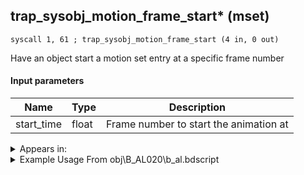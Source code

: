 ## trap_sysobj_motion_frame_start* (mset)

`syscall 1, 61 ; trap_sysobj_motion_frame_start (4 in, 0 out)`

Have an object start a motion set entry at a specific frame number

#### Input parameters
| Name | Type | Description
|------|------|------------
| start_time   | float   | Frame number to start the animation at




<details>
	<summary>Appears in:</summary>
| filename | Entity (obj)
|----------|-------------
| obj\B_AL020\b_al.bdscript       | ((B) Jafar (Djinn))          
| obj\B_AL100_1ST\b_al.bdscript       | ((M) Volcano Lord)          
| obj\B_AL100_2ND\b_al.bdscript       | ((M) Blizzard Lord)          
| obj\B_AL100_FIRE\b_al.bdscript       | ((B) Volcanic Lord)          
| obj\B_AL100_ICE\b_al.bdscript       | ((B) Blizzard Lord)          
| obj\B_AL110\b_al.bdscript       | ((B) Volcanic Lord’s lava pool)          
| obj\B_AL120\b_al.bdscript       | ((B) Blizzard Lord’s ice spikes)          
| obj\B_BB100\b_bb.bdscript       | ((B) Thresholder)          
| obj\B_BB110\b_bb.bdscript       | ((B) Dark Thorn)          
| obj\B_BB120\b_bb.bdscript       | ((B) Shadow Stalker)          
| obj\B_BB130\b_bb.bdscript       | ((B) Thresholder’s possessor?)          
| obj\B_CA010\b_ca.bdscript       | ((B) Barbossa)          
| obj\B_CA020\b_ca.bdscript       | ((M) Undead Pirate A)          
| obj\B_CA030\b_ca.bdscript       | ((M) Undead Pirate B)          
| obj\B_CA040\b_ca.bdscript       | ((M) Undead Pirate C)          
| obj\B_CA040_PUB\b_ca.bdscript       | ()          
| obj\B_CA050\b_ca.bdscript       | ((B) Grim Reaper)          
| obj\B_CA060\b_ca.bdscript       | ((?) Port Royal enemy?)          
| obj\B_EX100\b_ex.bdscript       | ((B) Twilight Thorn)          
| obj\B_EX110\b_ex.bdscript       | ((B) Axel (Twilight Town, 2nd fight))          
| obj\B_EX110_FRIEND\b_ex.bdscript       | ((A?) Axel)          
| obj\B_EX110_LV99\b_ex.bdscript       | ((B99) Axel (Limit Cut))          
| obj\B_EX110_RTN\rtn_.bdscript       | ((B) Axel (Scene day he freezes) (RTN))          
| obj\B_EX110_SKIRMISH\b_ex.bdscript       | ((B) Axel (boss, freezes when RC is used) (SKIRMISH) (EX))          
| obj\B_EX120\b_ex.bdscript       | ((B) Demyx (Only playing sitar?))          
| obj\B_EX120_HB\b_ex.bdscript       | ((B) Demyx)          
| obj\B_EX120_HB_LV99\b_ex.bdscript       | ((B99) Demyx (Limit Cut))          
| obj\B_EX130\b_ex.bdscript       | ((B) Xaldin)          
| obj\B_EX130_LV99\b_ex.bdscript       | ((B99) Xaldin (Limit Cut))          
| obj\B_EX140\b_ex.bdscript       | ((B) Xigbar)          
| obj\B_EX140_LV99\b_ex.bdscript       | ((B99) Xigbar (Limit Cut))          
| obj\B_EX150\b_ex.bdscript       | ((B) Luxord (WORKS! can’t be killed, or paused))          
| obj\B_EX150_LV99\b_ex.bdscript       | ((B99) Luxord (Limit Cut))          
| obj\B_EX160\b_ex.bdscript       | ((B) Saïx)          
| obj\B_EX160_LV99\b_ex.bdscript       | ((B99) Saïx (Limit Cut))          
| obj\B_EX170\b_ex.bdscript       | ((B) Xemnas)          
| obj\B_EX170_LAST\b_ex.bdscript       | ((B) Xemnas (Final))          
| obj\B_EX170_LAST_LV99\b_ex.bdscript       | ((B99) Xemnas (Final) (Limit Cut The World of Nothing)?)          
| obj\B_EX170_LV99\b_ex.bdscript       | ((B99) Xemnas (Limit Cut Memory’s Contortion))          
| obj\B_EX170_RTN\rtn_.bdscript       | ((B) Xehanort (Scene looking at Kingdom Hearts) (RTN))          
| obj\B_EX180\b_ex.bdscript       | ((?) Xemnas’s dragon (Throne))          
| obj\B_EX210\b_ex.bdscript       | ((M) Luxord’s card (attack))          
| obj\B_EX210_EH\b_ex.bdscript       | ((M) Luxord’s card (time?) (EX))          
| obj\B_EX220\b_ex.bdscript       | ((F) Saix’s claymore (Usable))          
| obj\B_EX220_LV99\b_ex.bdscript       | ((F) Saix’s claymore limit cut (Usable))          
| obj\B_EX240\b_ex.bdscript       | ((?) Xemnas’s dragon (Anchored))          
| obj\B_EX250\b_ex.bdscript       | ((?) Xemna’s dragon’s arms (Anchored))          
| obj\B_EX260\b_ex.bdscript       | ((B) Xemnas (Armor))          
| obj\B_EX270_SIDECAR\b_ex.bdscript       | ((F) Xemnas’s dragon sidecar)          
| obj\B_EX280\b_ex.bdscript       | ((F) Xemnas armor - Saïx’s claymore)          
| obj\B_EX290\b_ex.bdscript       | ((F) Xemnas armor - Xigbar’s arrowgun)          
| obj\B_EX300\b_ex.bdscript       | ((?) Xemnas armor - ???)          
| obj\B_EX310\b_ex.bdscript       | ((F) Xemnas armor - Xaldin’s spears)          
| obj\B_EX320\b_ex.bdscript       | ((F) Xemnas armor - Axel’s chakrams)          
| obj\B_EX330\b_ex.bdscript       | ((F) Xemnas’s dragon (Flying))          
| obj\B_EX370\b_ex.bdscript       | ((B) Zexion (Absent Silhouette))          
| obj\B_EX380\b_ex.bdscript       | ((F) Zexion’s book)          
| obj\B_EX390\b_ex.bdscript       | ((B) Hooded Roxas)          
| obj\B_EX400\b_ex.bdscript       | ((B) Larxene (Absent Silhouette))          
| obj\B_EX410\b_ex.bdscript       | ((P) Sora book)          
| obj\B_EX420\b_ex.bdscript       | ((B) Lingering Will)          
| obj\B_EX430\b_ex.bdscript       | ((?) Related to Lingering Will?)          
| obj\B_HE020\b_he.bdscript       | ((B) Cerberus)          
| obj\B_HE030\b_he.bdscript       | ((B) Hades (3rd & Paradox Hades Cup fight))          
| obj\B_HE030_CLSM\b_he.bdscript       | ((B) Hades (CLSM) (HE))          
| obj\B_HE030_HE05\b_he.bdscript       | ((B) Hades)          
| obj\B_HE030_PART\b_he.bdscript       | ((B) Hades (1st & 2nd fight))          
| obj\B_HE030_RTN\rtn_.bdscript       | ((RTN) Hades (HE))          
| obj\B_HE100\b_he.bdscript       | ((B) Hydra)          
| obj\B_HE110\b_he.bdscript       | ((B) Hydra head (Out of the ground))          
| obj\B_LK100\b_lk.bdscript       | ((B) Shenzi)          
| obj\B_LK100_00\b_lk.bdscript       | ((B) Shenzi)          
| obj\B_LK100_00_RTN\rtn_.bdscript       | ((RTN) Shenzi)          
| obj\B_LK100_10\b_lk.bdscript       | ((B) Banzai)          
| obj\B_LK100_10_RTN\rtn_.bdscript       | ((RTN) Banzai)          
| obj\B_LK100_20\b_lk.bdscript       | ((B) Ed)          
| obj\B_LK100_20_RTN\rtn_.bdscript       | ((RTN) Ed)          
| obj\B_LK110\b_lk.bdscript       | ((B) Scar)          
| obj\B_LK120\b_lk.bdscript       | ((B) Groundshaker)          
| obj\B_MU100\b_mu.bdscript       | ((B) Shan-Yu)          
| obj\B_MU100_RTN\rtn_.bdscript       | ((RTN) Shan-Yu)          
| obj\B_MU110\b_mu.bdscript       | ((B) Hayabusa (Shan-Yu’s Falcon))          
| obj\B_MU120\b_mu.bdscript       | ((B) Storm Rider)          
| obj\B_NM000\b_nm.bdscript       | ((B) Oogie Boogie)          
| obj\B_NM100\b_nm.bdscript       | ((B) Prison Keeper)          
| obj\B_NM110\b_nm.bdscript       | ((B) The Experiment)          
| obj\B_NM110_HEAD\b_nm.bdscript       | ((B) The Experiment (Head))          
| obj\B_NM110_L_ARM\b_nm.bdscript       | ((B) The Experiment (Left Hand))          
| obj\B_NM110_R_ARM\b_nm.bdscript       | ((B) The Experiment (Right Hand))          
| obj\B_TR000\b_tr.bdscript       | ((B) Hostile Program)          
| obj\B_TR020\b_tr.bdscript       | ((B) MCP)          
| obj\EH_G_EX120\g_ex.bdscript       | ((EH) Xemnas’s dragon missile (G_EX))          
| obj\EH_G_EX250\g_ex.bdscript       | ((EH) Bomb Bell B)          
| obj\EH_G_EX250_FLY\g_ex.bdscript       | ((EH) Bomb Bell B (FLY) (G_EX))          
| obj\EH_G_EX290\g_ex.bdscript       | ((EH) Speeder B (G_EX))          
| obj\EH_G_EX320\g_ex.bdscript       | ((EH) Spiked Roller B (G_EX))          
| obj\F_AL000\f_al.bdscript       | ((F) Water spitting statue (AL))          
| obj\F_AL030\f_al.bdscript       | ((F) ??? (AL))          
| obj\F_AL050\f_al.bdscript       | ((F) ??? (AL))          
| obj\F_AL050_BRIDGE\f_al.bdscript       | ()          
| obj\F_AL050_DUST\f_al.bdscript       | ()          
| obj\F_AL050_L\f_al.bdscript       | ()          
| obj\F_AL050_S\f_al.bdscript       | ()          
| obj\F_AL070_BLIZZARD\f_al.bdscript       | ((F) Blizzard orbs (AL))          
| obj\F_AL070_FIRE\f_al.bdscript       | ((F) Fire orbs (AL))          
| obj\F_AL070_THUNDER\f_al.bdscript       | ((F) Thunder orbs (AL))          
| obj\F_AL080\f_al.bdscript       | ((F) ??? (AL))          
| obj\F_AL090_01\f_al.bdscript       | ((F) Falling pillar 1 (AL))          
| obj\F_AL090_02\f_al.bdscript       | ((F) Falling pillar 2 (AL))          
| obj\F_AL090_03\f_al.bdscript       | ((F) Falling pillar 3 (AL))          
| obj\F_AL100\f_al.bdscript       | ((F) Sandstorm (AL))          
| obj\F_AL110\f_al.bdscript       | ((F) ??? (AL))          
| obj\F_AL140\f_al.bdscript       | ((F) Boxes and rugs (AL))          
| obj\F_AL150\f_al.bdscript       | ((F) Piece of stone wall (AL))          
| obj\F_AL160\f_al.bdscript       | ((F) Building floor (AL))          
| obj\F_AL170\f_al.bdscript       | ((F) Tip of tower (AL))          
| obj\F_BB000\f_bb.bdscript       | ((F) ??? (BB))          
| obj\F_BB010\f_bb.bdscript       | ((F) ??? (BB))          
| obj\F_BB020\f_bb.bdscript       | ((F) ??? (BB))          
| obj\F_BB030\f_bb.bdscript       | ((F) ??? (BB))          
| obj\F_BB040\f_bb.bdscript       | ((F) ??? - Invisible Armor? (BB))          
| obj\F_BB050\f_bb.bdscript       | ((F) Shadow Stalker (Chandelier) (BB))          
| obj\F_BB060\f_bb.bdscript       | ((F) Shadow Stalker (Columns) (BB))          
| obj\F_BB070\f_bb.bdscript       | ((F) ??? - Something from Shadow Stalker? (B))          
| obj\F_BB080\f_bb.bdscript       | ((F) Shadow Stalker’s ground trap (BB))          
| obj\F_BB090\f_bb.bdscript       | ((F) ??? (BB))          
| obj\F_BB100\f_bb.bdscript       | ((F) Minigame’s lamp (BB))          
| obj\F_BB110\f_bb.bdscript       | ((F) Minigame’s crank (BB))          
| obj\F_BB120\f_bb.bdscript       | ((F) Minigame’s box (BB))          
| obj\F_BB130\f_bb.bdscript       | ((F) ??? - Minigame related? (BB))          
| obj\F_CA000\f_ca.bdscript       | ((F) Black Pearl (CA))          
| obj\F_CA020\f_ca.bdscript       | ((F) Isla de Muerta’s chest’s lid (CA))          
| obj\F_CA030_DARK\f_ca.bdscript       | ((F) Port Royal’s crane (CA))          
| obj\F_CA030_LIGHT\f_ca.bdscript       | ((F) Port Royal’s crane (CA))          
| obj\F_CA040\f_ca.bdscript       | ((F) Anchor (CA))          
| obj\F_CA050\f_ca.bdscript       | ((F) Explosive barrel (CA))          
| obj\F_CA060\f_ca.bdscript       | ((F) ??? (CA))          
| obj\F_CA060_MEDAL\f_ca.bdscript       | ((F) ??? - Attackable floor? (MEDAL) (CA))          
| obj\F_CA690_BTL\f_ca.bdscript       | ((F) Isla de Muerta’s chest (Grim Reaper) (Open) (BTL) (CA))          
| obj\F_CA710_RTN\rtn_.bdscript       | ((F) Jack Sparrow’s compass (RTN))          
| obj\F_EH000\f_eh.bdscript       | ((F) Crooked Ascension room (EH))          
| obj\F_EH010\f_eh.bdscript       | ((F) Twilight’s View room (EH))          
| obj\F_EH020\f_eh.bdscript       | ((F) Big vertical white line (EH))          
| obj\F_EH030\f_eh.bdscript       | ((F) Crooked Ascension room’s horizontal columns (EH))          
| obj\F_EH040\f_eh.bdscript       | ((F) White and green beam (EH))          
| obj\F_EH060\f_eh.bdscript       | ((F) Floating building 2 (EH))          
| obj\F_EH070\f_eh.bdscript       | ((F) Xemnas’s dragon core cylinder (right) (EH))          
| obj\F_EH080\f_eh.bdscript       | ((F) Xemnas’s dragon core cylinder (left) (EH))          
| obj\F_EH100\f_eh.bdscript       | ((F) Xemnas’s dragon energy core (EH))          
| obj\F_EH110\f_eh.bdscript       | ((F) Rising building (EH))          
| obj\F_EX210\f_ex.bdscript       | ((F) Vexen’s Absent Silhouette portal (can’t be used))          
| obj\F_EX220\f_ex.bdscript       | ((F) Lexeus’ Absent Silhouette portal (can’t be used))          
| obj\F_EX230\f_ex.bdscript       | ((F) Zexion’s Absent Silhouette portal (can’t be used))          
| obj\F_EX240\f_ex.bdscript       | ((F) Marluxia’s Absent Silhouette portal (can’t be used))          
| obj\F_EX250\f_ex.bdscript       | ((F) Larxene’s Absent Silhouette portal (can’t be used))          
| obj\F_HB020\f_hb.bdscript       | ((F) ??? (HB))          
| obj\F_HB030\f_hb.bdscript       | ((F) ??? (HB))          
| obj\F_HB040\f_hb.bdscript       | ((F) CoR’s orb (red) (HB))          
| obj\F_HB040_BL\f_hb.bdscript       | ((F) CoR’s orb (blue) (HB))          
| obj\F_HB040_WH\f_hb.bdscript       | ((F) CoR’s orb (white) (HB))          
| obj\F_HB040_YE\f_hb.bdscript       | ((F) CoR’s orb (yellow) (HB))          
| obj\F_HB050\f_hb.bdscript       | ((F) CoR’s pushing pillar (HB))          
| obj\F_HB050_23\f_hb.bdscript       | ((F) CoR’s pushing pillar 2 (HB))          
| obj\F_HB060\f_hb.bdscript       | ((F) CoR’s rising pillar (HB))          
| obj\F_HB070\f_hb.bdscript       | ((F) CoR’s droppable spike (HB))          
| obj\F_HB080\f_hb.bdscript       | ((F) CoR’s steam wheel (HB))          
| obj\F_HB090\f_hb.bdscript       | ((F) CoR’s whirlwind (jumpable) (HB))          
| obj\F_HB100\f_hb.bdscript       | ((F) ??? (HB))          
| obj\F_HB110\f_hb.bdscript       | ((F) ??? (HB))          
| obj\F_HB120\f_hb.bdscript       | ((F) ??? (HB))          
| obj\F_HB130\f_hb.bdscript       | ((F) ??? (HB))          
| obj\F_HB140\f_hb.bdscript       | ((F) Cavern of Remembrance big pushing block (HB))          
| obj\F_HE000\f_he.bdscript       | ((F) Standing Torch (HE))          
| obj\F_HE020_A1\f_he.bdscript       | ((F) Rock 1 (grey) (HE))          
| obj\F_HE020_A2\f_he.bdscript       | ((F) Rock 2 (grey) (HE))          
| obj\F_HE020_B1\f_he.bdscript       | ((F) Rock 1 (green) (HE))          
| obj\F_HE020_B2\f_he.bdscript       | ((F) Rock 2 (green) (HE))          
| obj\F_HE020_C1\f_he.bdscript       | ((F) Rock 1 (blue) (HE))          
| obj\F_HE020_C2\f_he.bdscript       | ((F) Rock 2 (blue) (HE))          
| obj\F_HE020_PETE\f_he.bdscript       | ((F) Falling boulder (Pete battle) (HE))          
| obj\F_HE020_PO\f_he.bdscript       | ((F) Falling crystal (PO))          
| obj\F_HE030_L\f_he.bdscript       | ((F) Phil minigame L (HE))          
| obj\F_HE030_L_FREE\f_he.bdscript       | ((F) Phil minigame L (FREE) (HE))          
| obj\F_HE030_S\f_he.bdscript       | ((F) Phil minigame S (HE))          
| obj\F_HE030_S_FREE\f_he.bdscript       | ((F) Phil minigame S (FREE) (HE))          
| obj\F_HE110\f_he.bdscript       | ((F) Mist Sphere (HE))          
| obj\F_MU000\f_mu.bdscript       | ((F) Destructable Rock 1 (Reaction Command) (MU))          
| obj\F_MU010\f_mu.bdscript       | ((F) Destructable Rock 2 (Reaction Command) (MU))          
| obj\F_MU020\f_mu.bdscript       | ((F) Destructable Rock 3 (Reaction Command) (MU))          
| obj\F_MU030\f_mu.bdscript       | ((F) ??? (MU))          
| obj\F_MU040\f_mu.bdscript       | ((F) Bunch of fireworks (MU))          
| obj\F_MU050\f_mu.bdscript       | ((F) Firework (Rocket) (MU))          
| obj\F_MU060\f_mu.bdscript       | ((F) Drive Orb Wagon (MU))          
| obj\F_MU070\f_mu.bdscript       | ((F) Wind ride (Reaction Command) (MU))          
| obj\F_MU070_BOSS\f_mu.bdscript       | ((F) Wind ride (Reaction Command) (BOSS) (MU))          
| obj\F_MU080\f_mu.bdscript       | ((F) ??? (MU))          
| obj\F_MU090\f_mu.bdscript       | ((F) ??? (MU))          
| obj\F_MU100\f_mu.bdscript       | ((F) ??? (MU))          
| obj\F_MU100_SHANG\f_mu.bdscript       | ((F) ??? (SHANG) (MU))          
| obj\F_MU100_TOWER\f_mu.bdscript       | ((F) ??? (TOWER) (MU))          
| obj\F_NM000\f_nm.bdscript       | ((F) Guillotine blade (NM))          
| obj\F_NM010\f_nm.bdscript       | ((F) ??? (NM))          
| obj\F_NM020\f_nm.bdscript       | ((F) Spitting fountain (NM))          
| obj\F_NM030\f_nm.bdscript       | ((F) Swinging gates (NM))          
| obj\F_NM040_00\f_nm.bdscript       | ((F) Statue (horse) (NM))          
| obj\F_NM040_10\f_nm.bdscript       | ((F) Statue (human) (NM))          
| obj\F_NM050\f_nm.bdscript       | ((F) Falling grave (NM))          
| obj\F_NM070\f_nm.bdscript       | ((F) Merry-go-round (NM))          
| obj\F_NM080\f_nm.bdscript       | ((F) Oogie’s present box (NM))          
| obj\F_NM090\f_nm.bdscript       | ((F) Oogie’s punch (NM))          
| obj\F_NM120\f_nm.bdscript       | ((F) Oogie’s spikes (NM))          
| obj\F_NM130\f_nm.bdscript       | ((F) ??? (NM))          
| obj\F_NM140\f_nm.bdscript       | ((F) ??? (NM))          
| obj\F_NM150\f_nm.bdscript       | ((F) ??? (NM))          
| obj\F_NM160\f_nm.bdscript       | ((F) Lever (NM))          
| obj\F_NM170_CATCH\f_nm.bdscript       | ((F) Present minigame (CATCH) (NM))          
| obj\F_NM170_L\f_nm.bdscript       | ((F) Present minigame (L) (NM))          
| obj\F_NM170_M\f_nm.bdscript       | ((F) Present minigame (M) (NM))          
| obj\F_NM170_S\f_nm.bdscript       | ((F) Present minigame (S) (NM))          
| obj\F_NM170_XL\f_nm.bdscript       | ((F) Present minigame (XL) (NM))          
| obj\F_PO030\f_po.bdscript       | ((F) ??? (PO))          
| obj\F_PO080\f_po.bdscript       | ((F) Honey pot (PO))          
| obj\F_PO090\f_po.bdscript       | ((PO) Bees (PO))          
| obj\F_PO090_ETC\f_po.bdscript       | ((F) Bees (ETC) (PO))          
| obj\F_PO090_TT\f_po.bdscript       | ((F) Bees (TT) (PO))          
| obj\F_TR020\f_tr.bdscript       | ((F) Energy core’s cube (TR))          
| obj\F_TR020_CORE\f_tr.bdscript       | ()          
| obj\F_TR030\f_tr.bdscript       | ((F) ??? (TR))          
| obj\F_TR050\f_tr.bdscript       | ((F) MCP barrier (TR))          
| obj\F_TR060\f_tr.bdscript       | ((F) MCP wall (TR))          
| obj\F_TR080\tr_w.bdscript       | ((F) Light cycle’s wall (TR))          
| obj\F_TR090\tr_w.bdscript       | ((F) Light cycle’s wall 2 (TR))          
| obj\F_TR100\tr_w.bdscript       | ((F) Light cycle’s wall 3 (single panel) (TR))          
| obj\F_TR110\tr_b.bdscript       | ((F) Light cycle’s columns (5) (TR))          
| obj\F_TR120\tr_b.bdscript       | ((F) Light cycle’s columns (3) (TR))          
| obj\F_TR130\tr_b.bdscript       | ((F) Light cycle’s columns (1) (TR))          
| obj\F_TR150\f_tr.bdscript       | ((F) ??? (TR))          
| obj\F_TR160\f_tr.bdscript       | ((F) WARNING message (TR))          
| obj\F_TR170\f_tr.bdscript       | ((F) ??? (TR))          
| obj\F_TT000\f_tt.bdscript       | ((F) Tram (TT))          
| obj\F_TT010\f_tt.bdscript       | ((F) Skateboard (TT))          
| obj\F_TT010_AL\f_tt.bdscript       | ((F) Skateboard (AL))          
| obj\F_TT010_CA\f_tt.bdscript       | ((F) Skateboard (CA))          
| obj\F_TT010_HE\f_tt.bdscript       | ((F) Skateboard (HE))          
| obj\F_TT010_NM\f_tt.bdscript       | ((F) Skateboard (NM))          
| obj\F_TT010_SORA\f_tt.bdscript       | ((F) Skateboard (SORA) (TT))          
| obj\F_TT010_TR\f_tt.bdscript       | ((F) Skateboard (TR))          
| obj\F_TT010_WI\f_tt.bdscript       | ((F) Skateboard (WI))          
| obj\F_TT020\f_tt.bdscript       | ((F) Juggling ball (TT))          
| obj\F_TT030\f_tt.bdscript       | ((F) Cargo Climb’s cart (TT))          
| obj\F_TT030_ETC\f_tt.bdscript       | ((F) Cargo Climb’s cart (ETC) (TT))          
| obj\F_TT040\f_tt.bdscript       | ((F) Junk (TT))          
| obj\F_TT060\f_tt.bdscript       | ((F) ??? - minigame reaction command? (TT))          
| obj\F_TT070\f_tt.bdscript       | ((F) Skateboard Checkmark (TT))          
| obj\F_TT100\f_tt.bdscript       | ((F) Trashcan (TT))          
| obj\F_TT100_FREE\f_tt.bdscript       | ((F) Trashcan (FREE) (TT))          
| obj\F_TT110\f_tt.bdscript       | ((F) Dog’s sack (TT))          
| obj\F_TT110_FREE\f_tt.bdscript       | ((F) Dog’s sack (FREE) (TT))          
| obj\F_TT120\f_tt.bdscript       | ((F) Junk 2 (TT))          
| obj\F_TT130\f_tt.bdscript       | ((F) Junk 3 (TT))          
| obj\F_TT140\rtn_.bdscript       | ((F) Dream Sword (TT))          
| obj\F_TT150\rtn_.bdscript       | ((F) Dream Shield (TT))          
| obj\F_TT160\rtn_.bdscript       | ((F) Dream Rod (TT))          
| obj\F_TT170\f_tt.bdscript       | ((F) ??? - flying attack balls - bees? (TT))          
| obj\F_WI000\f_wi.bdscript       | ((F) ??? - Path? Pyramid? Sparkle? (WI))          
| obj\F_WI010\f_wi.bdscript       | ((F) ??? - Path? Pyramid? Sparkle? White fire? (WI))          
| obj\F_WI010_BOSS\f_wi.bdscript       | ((F) ??? - Path? Pyramid? Sparkle? White fire? (BOSS) (WI))          
| obj\F_WI020\f_wi.bdscript       | ((F) Burning building (WI))          
| obj\F_WI020_BOSS\f_wi.bdscript       | ((F) Burning building (BOSS) (WI))          
| obj\F_WI020_BTL\f_wi.bdscript       | ()          
| obj\F_WI060\f_wi.bdscript       | ((F) Cannon tower (WI))          
| obj\F_WI060_PETE\f_wi.bdscript       | ((F) Cannon tower (PETE) (WI))          
| obj\F_WI070\f_wi.bdscript       | ((F) Toy box (WI))          
| obj\F_WI080\f_wi.bdscript       | ((F) Box with stuff (WI))          
| obj\F_WI090\f_wi.bdscript       | ((F) Sofa 1 (WI))          
| obj\F_WI100\f_wi.bdscript       | ((F) Chair 1 (WI))          
| obj\F_WI110\f_wi.bdscript       | ((F) Chair 2 (WI))          
| obj\F_WI120\f_wi.bdscript       | ((F) Piano (WI))          
| obj\F_WI130\f_wi.bdscript       | ((F) Wardrobe 1 (WI))          
| obj\F_WI140\f_wi.bdscript       | ((F) Wardrobe 2 (WI))          
| obj\F_WI150\f_wi.bdscript       | ((F) Wardrobe 3 (WI))          
| obj\F_WI160\f_wi.bdscript       | ((F) Ceiling lamp (WI))          
| obj\F_WI170\f_wi.bdscript       | ((F) Fireplace (WI))          
| obj\F_WI180\f_wi.bdscript       | ((F) Chimney (WI))          
| obj\F_WI190\f_wi.bdscript       | ((F) Train toy (WI))          
| obj\F_WI200\f_wi.bdscript       | ((F) Stool (WI))          
| obj\F_WI210\f_wi.bdscript       | ((F) Dog bed (WI))          
| obj\F_WI220\f_wi.bdscript       | ((F) Sofa 2 (WI))          
| obj\F_WI230\f_wi.bdscript       | ((F) Wall deer trophy (WI))          
| obj\F_WI240\f_wi.bdscript       | ((F) Wall lamp (WI))          
| obj\F_WI250\f_wi.bdscript       | ((F) Christmas tree (WI))          
| obj\F_WI260\f_wi.bdscript       | ((F) Drawer (WI))          
| obj\F_WI270\f_wi.bdscript       | ((F) Wardrobe 4 (WI))          
| obj\F_WI280\f_wi.bdscript       | ((F) Wardrobe 5 (WI))          
| obj\F_WI290\f_wi.bdscript       | ((F) Painting (WI))          
| obj\F_WI300\f_wi.bdscript       | ((F) Shelf (WI))          
| obj\F_WI310\f_wi.bdscript       | ((F) ??? (WI))          
| obj\F_WI320\f_wi.bdscript       | ((F) Lilliput houses 1 (WI))          
| obj\F_WI330\f_wi.bdscript       | ((F) Lilliput houses 2 (WI))          
| obj\F_WI340\f_wi.bdscript       | ((F) Lilliput houses 3 (WI))          
| obj\F_WI350\f_wi.bdscript       | ((F) Lilliput houses 4 (WI))          
| obj\F_WI360\f_wi.bdscript       | ((F) Building site’s platform (WI))          
| obj\F_WI360_PETE\f_wi.bdscript       | ((F) Building site’s platform (PETE) (WI))          
| obj\F_WI380\f_wi.bdscript       | ((F) Steamboat with Corner stone in cage (WI))          
| obj\F_WI380_RTN\f_wi.bdscript       | ((F) Steamboat with Corner stone in cage (RTN) (WI))          
| obj\F_WI390\f_wi.bdscript       | ((F) Steamboat’s hook (WI))          
| obj\F_WI390_RTN\f_wi.bdscript       | ((F) Steamboat’s hook (RTN) (WI))          
| obj\F_WI400\f_wi.bdscript       | ((F) Box (Pete throws) (WI))          
| obj\F_WI410\f_wi.bdscript       | ((F) Barrel (Pete throws) (WI))          
| obj\F_WI420\f_wi.bdscript       | ((F) Bowl (Pete throws) (WI))          
| obj\G_EX250_EH\g_ex.bdscript       | ()          
| obj\M_AL020_FIRE\m_al.bdscript       | ((M) Fiery Globe)          
| obj\M_AL020_FIRE2\m_al.bdscript       | ((M) Fiery Globe (2))          
| obj\M_AL020_FIRE_RAW\m_al.bdscript       | ((M) Fiery Globe (RAW))          
| obj\M_AL020_ICEE\m_al.bdscript       | ((M) Icy Cube)          
| obj\M_AL020_ICEE2\m_al.bdscript       | ((M) Icy Cube (2))          
| obj\M_AL020_ICEE_RAW\m_al.bdscript       | ((M) Icy Cube (RAW))          
| obj\M_BB010_AX\m_bb.bdscript       | ((M) Gargoyle Warrior)          
| obj\M_BB010_SWORD\m_bb.bdscript       | ((M) Gargoyle Knight)          
| obj\M_EX010\m_ex.bdscript       | ((M) Soldier)          
| obj\M_EX010_NM\m_ex.bdscript       | ((M) Soldier (NM))          
| obj\M_EX010_TR\m_ex.bdscript       | ((M) Soldier (TR))          
| obj\M_EX010_WI\m_ex.bdscript       | ((M) Soldier (WI))          
| obj\M_EX020\m_ex.bdscript       | ((M) Shadow)          
| obj\M_EX020_NM\m_ex.bdscript       | ((M) Shadow (NM))          
| obj\M_EX020_NM_RAW\m_ex.bdscript       | ((M) Shadow (NM) (RAW))          
| obj\M_EX020_RAW\m_ex.bdscript       | ((M) Shadow (RAW))          
| obj\M_EX020_WI\m_ex.bdscript       | ((M) Shadow (WI))          
| obj\M_EX020_WI_RAW\m_ex.bdscript       | ((M) Shadow (WI) (RAW))          
| obj\M_EX050\m_ex.bdscript       | ((M) Large Body)          
| obj\M_EX050_WI\m_ex.bdscript       | ((M) Large Body (WI))          
| obj\M_EX060\m_ex.bdscript       | ((M) Fat Bandit)          
| obj\M_EX110\m_ex.bdscript       | ((M) Silver Rock)          
| obj\M_EX120\m_ex.bdscript       | ((M) Emerald Blues)          
| obj\M_EX120_HB\m_ex.bdscript       | ((M) Spring Metal)          
| obj\M_EX120_NM\m_ex.bdscript       | ((M) Emerald Blues (NM))          
| obj\M_EX120_TR\m_ex.bdscript       | ((M) Emerald Blues (TR))          
| obj\M_EX130\m_ex.bdscript       | ((M) Crimson Jazz)          
| obj\M_EX130_AL\m_ex.bdscript       | ((M) Crimson Jazz (AL))          
| obj\M_EX200\m_ex.bdscript       | ((M) Wight Knight)          
| obj\M_EX200_NM\m_ex.bdscript       | ((M) Wight Knight (NM))          
| obj\M_EX210\m_ex.bdscript       | ((M) Air Pirate)          
| obj\M_EX210_HB\m_ex.bdscript       | ((M) Aerial Viking)          
| obj\M_EX350_01\m_ex.bdscript       | ((M) Mushroom 1 (EX))          
| obj\M_EX350_02\m_ex.bdscript       | ((M) Mushroom 2 (EX))          
| obj\M_EX350_03\m_ex.bdscript       | ((M) Mushroom 3 (EX))          
| obj\M_EX350_04\m_ex.bdscript       | ((M) Mushroom 4 (EX))          
| obj\M_EX350_05\m_ex.bdscript       | ((M) Mushroom 5 (EX))          
| obj\M_EX350_06\m_ex.bdscript       | ((M) Mushroom 6 (EX))          
| obj\M_EX350_06_SU\m_ex.bdscript       | ((M) Mushroom 6 (SU))          
| obj\M_EX350_07\m_ex.bdscript       | ((M) Mushroom 7 (EX))          
| obj\M_EX350_08\m_ex.bdscript       | ((M) Mushroom 8 (EX))          
| obj\M_EX350_09\m_ex.bdscript       | ((M) Mushroom 9 (EX))          
| obj\M_EX350_10\m_ex.bdscript       | ((M) Mushroom 10 (EX))          
| obj\M_EX350_11\m_ex.bdscript       | ((M) Mushroom 11 (EX))          
| obj\M_EX350_12\m_ex.bdscript       | ((M) Mushroom 12 (EX))          
| obj\M_EX350_13\m_ex.bdscript       | ((M) Mushroom 13 (EX))          
| obj\M_EX420\m_ex.bdscript       | ((M) Neoshadow)          
| obj\M_EX420_NM\m_ex.bdscript       | ((M) Neoshadow (NM))          
| obj\M_EX500\m_ex.bdscript       | ((M) Trick Ghost)          
| obj\M_EX500_HB\m_ex.bdscript       | ((M) Magic Phantom)          
| obj\M_EX500_NM\m_ex.bdscript       | ((M) Trick Ghost (NM))          
| obj\M_EX510\m_ex.bdscript       | ((M) Rabid Dog)          
| obj\M_EX520\m_ex.bdscript       | ((M) Hook Bat)          
| obj\M_EX520_AL\m_ex.bdscript       | ((M) Hook Bat (AL))          
| obj\M_EX520_HB\m_ex.bdscript       | ((M) Beffudler)          
| obj\M_EX530\m_ex.bdscript       | ((M) Bookmaster)          
| obj\M_EX530_HB\m_ex.bdscript       | ((M) Runemaster)          
| obj\M_EX530_TR\m_ex.bdscript       | ((M) Bookmaster (TR))          
| obj\M_EX540\m_ex.bdscript       | ((M) Aeroplane)          
| obj\M_EX540_WI\m_ex.bdscript       | ((M) Aeroplane (WI))          
| obj\M_EX550\m_ex.bdscript       | ((M) Minute Bomb)          
| obj\M_EX550_WI\m_ex.bdscript       | ((M) Minute Bomb (WI))          
| obj\M_EX560\m_ex.bdscript       | ((M) Hammer Frame)          
| obj\M_EX560_HB\m_ex.bdscript       | ((M) Iron Hammer)          
| obj\M_EX560_WI\m_ex.bdscript       | ((M) Hammer Frame (WI))          
| obj\M_EX570\m_ex.bdscript       | ((M) Assault Rider)          
| obj\M_EX580\m_ex.bdscript       | ((M) Nightwalker)          
| obj\M_EX590\m_ex.bdscript       | ((M) Bulky Vendor)          
| obj\M_EX590_NM\m_ex.bdscript       | ((M) Bulky Vendor (NM))          
| obj\M_EX600\m_ex.bdscript       | ((M) Magnum Loader)          
| obj\M_EX600_LC\m_ex.bdscript       | ((M) Magnum Loader (white))          
| obj\M_EX600_LC_ATK\m_ex.bdscript       | ((M) Magnum Loader (blue))          
| obj\M_EX600_LC_CHG\m_ex.bdscript       | ((M) Magnum Loader (yellow))          
| obj\M_EX600_LC_GRD\m_ex.bdscript       | ((M) Magnum Loader (green))          
| obj\M_EX610\m_ex.bdscript       | ((M) Strafer)          
| obj\M_EX610_RAW\m_ex.bdscript       | ((M) Strafer (RAW))          
| obj\M_EX620\m_ex.bdscript       | ((M) Fortuneteller)          
| obj\M_EX620_AL\m_ex.bdscript       | ((M) Fortuneteller (AL))          
| obj\M_EX630\m_ex.bdscript       | ((M) Luna Bandit)          
| obj\M_EX640\m_ex.bdscript       | ((M) Hot Rod)          
| obj\M_EX640_HB\m_ex.bdscript       | ((M) Mad Ride)          
| obj\M_EX640_WI\m_ex.bdscript       | ((M) Hot Rod (WI))          
| obj\M_EX650\m_ex.bdscript       | ((M) Cannon Gun)          
| obj\M_EX650_HB\m_ex.bdscript       | ((M) Camo Cannon)          
| obj\M_EX650_TR\m_ex.bdscript       | ((M) Cannon Gun (TR))          
| obj\M_EX660\m_ex.bdscript       | ((M) Rapid Thruster)          
| obj\M_EX660_AL\m_ex.bdscript       | ((M) Rapid Thruster (AL))          
| obj\M_EX660_RAW\m_ex.bdscript       | ((M) Rapid Thruster (RAW))          
| obj\M_EX660_WI\m_ex.bdscript       | ((M) Rapid Thruster (WI))          
| obj\M_EX660_WI_RAW\m_ex.bdscript       | ()          
| obj\M_EX670\m_ex.bdscript       | ((M) Living Bone)          
| obj\M_EX680\m_ex.bdscript       | ((M) Devastator)          
| obj\M_EX680_HB\m_ex.bdscript       | ((M) Reckless)          
| obj\M_EX690\m_ex.bdscript       | ((M) Lance Soldier)          
| obj\M_EX690_HB\m_ex.bdscript       | ((M) Lance Warrior)          
| obj\M_EX700\m_ex.bdscript       | ((M) Mole Driller)          
| obj\M_EX700_NM\m_ex.bdscript       | ((M) Mole Driller (NM))          
| obj\M_EX710\m_ex.bdscript       | ((M) Morning Star)          
| obj\M_EX720\m_ex.bdscript       | ((M) Shaman)          
| obj\M_EX720_HB\m_ex.bdscript       | ((M) Necromancer)          
| obj\M_EX730\m_ex.bdscript       | ((M) Tornado Step)          
| obj\M_EX740\m_ex.bdscript       | ((M) Crescendo)          
| obj\M_EX750\m_ex.bdscript       | ((M) Creeper Plant)          
| obj\M_EX750_NM\m_ex.bdscript       | ((M) Creeper Plant (NM))          
| obj\M_EX760\m_ex.bdscript       | ((M) Armored Knight)          
| obj\M_EX760_NM\m_ex.bdscript       | ((M) Armored Knight (NM))          
| obj\M_EX760_NM_RAW\m_ex.bdscript       | ()          
| obj\M_EX760_RAW\m_ex.bdscript       | ((M) Armored Knight (RAW) (1000 battle))          
| obj\M_EX770\m_ex.bdscript       | ((M) Surveillance Robot)          
| obj\M_EX770_RAW\m_ex.bdscript       | ((M) Surveillance Robot (RAW) (1000 battle))          
| obj\M_EX770_TR\m_ex.bdscript       | ((M) Surveillance Robot (TR))          
| obj\M_EX770_TR_RAW\m_ex.bdscript       | ()          
| obj\M_EX780\m_ex.bdscript       | ((M) Aerial Knocker)          
| obj\M_EX780_HB\m_ex.bdscript       | ((M) Aeriel Champ)          
| obj\M_EX790\m_ex.bdscript       | ((M) Graveyard)          
| obj\M_EX790_CHRISTMAS\m_ex.bdscript       | ((M) Toy Soldier)          
| obj\M_EX790_CHRISTMAS_NM\m_ex.bdscript       | ((M) Toy Soldier (NM))          
| obj\M_EX790_HALLOWEEN\m_ex.bdscript       | ((M) Graveyard)          
| obj\M_EX790_HALLOWEEN_NM\m_ex.bdscript       | ((M) Graveyard (NM))          
| obj\M_EX800\m_ex.bdscript       | ((M) Bolt Tower)          
| obj\M_EX800_DC\m_ex.bdscript       | ((M) Bolt Tower (DC))          
| obj\M_EX800_MU\m_ex.bdscript       | ((M) Bolt Tower (MU))          
| obj\M_EX800_MU_RAW\m_ex.bdscript       | ((M) Bolt Tower (MU) (RAW))          
| obj\M_EX800_RAW\m_ex.bdscript       | ((M) Bolt Tower (RAW))          
| obj\M_EX850\m_ex.bdscript       | ((M) Berserker weapon (Useable))          
| obj\M_EX870\m_ex.bdscript       | ((M) Sorcerer v2 - Cubes?)          
| obj\M_EX880\m_ex.bdscript       | ((M) Creeper)          
| obj\M_EX890\m_ex.bdscript       | ((M) Dragoon)          
| obj\M_EX900\m_ex.bdscript       | ((M) Assassin)          
| obj\M_EX910\m_ex.bdscript       | ((M) Samurai)          
| obj\M_EX920\m_ex.bdscript       | ((M) Sniper)          
| obj\M_EX930\m_ex.bdscript       | ((M) Dancer)          
| obj\M_EX940\m_ex.bdscript       | ((M) Berserker)          
| obj\M_EX950\m_ex.bdscript       | ((M) Gambler)          
| obj\M_EX960\m_ex.bdscript       | ((M) Sorcerer)          
| obj\M_EX990\m_ex.bdscript       | ((M) Dusk)          
| obj\N_AL030_RTN\rtn_.bdscript       | ((N) Abu (RTN) (AL))          
| obj\N_AL040_RTN\rtn_.bdscript       | ((N) Jasmine (RTN) (AL))          
| obj\N_AL070_BTL\n_al.bdscript       | ((N) Jafar clone (BTL) (AL))          
| obj\N_AL080_RTN\rtn_.bdscript       | ((N) Peddler (RTN) (AL))          
| obj\N_AL090_BTL\n_al.bdscript       | ((N) Abu holding gem (BTL) (AL))          
| obj\N_BB010_RTN\rtn_.bdscript       | ((N) Belle (RTN) (BB))          
| obj\N_BB020_RTN\rtn_.bdscript       | ((N) Beast (Prince Outfit) (RTN) (BB))          
| obj\N_BB040_RTN\rtn_.bdscript       | ((N) Chip (RTN) (BB))          
| obj\N_BB050_BTL\n_bb.bdscript       | ((N) Cogsworth (BTL) (BB))          
| obj\N_BB050_RTN\rtn_.bdscript       | ((N) Cogsworth (RTN) (BB))          
| obj\N_BB050_SAD_RTN\rtn_.bdscript       | ((N) Cogsworth (SAD) (RTN) (BB))          
| obj\N_BB060_BTL\n_bb.bdscript       | ((N) Lumière (BTL) (BB))          
| obj\N_BB060_RTN\rtn_.bdscript       | ((N) Lumière (RTN) (BB))          
| obj\N_BB070_BTL\n_bb.bdscript       | ((N) Mrs. Potts (BTL) (BB))          
| obj\N_BB070_RTN\rtn_.bdscript       | ((N) Mrs. Potts (RTN) (BB))          
| obj\N_BB080_BTL\n_bb.bdscript       | ((N) Wardrobe maid (BTL) (BB))          
| obj\N_BB080_RTN\rtn_.bdscript       | ((N) Wardrobe maid (RTN) (BB))          
| obj\N_CA010_RTN\rtn_.bdscript       | ((N) Elizabeth (RTN) (CA))          
| obj\N_CA010_SAD_RTN\rtn_.bdscript       | ((N) Elizabeth (SAD) (RTN) (CA))          
| obj\N_CA020_RTN\rtn_.bdscript       | ((N) Will Turner (RTN) (CA))          
| obj\N_CM000_BTL\n_cm.bdscript       | ((N) Marluxia (BTL) (CM))          
| obj\N_CM010_BTL\n_cm.bdscript       | ((N) Larxene (BTL) (CM))          
| obj\N_CM020_BTL\n_cm.bdscript       | ((N) Lexaeus (BTL) (CM))          
| obj\N_CM040_BTL\n_cm.bdscript       | ((N) Vexen (BTL) (CM))          
| obj\N_DC010_BTL\n_dc.bdscript       | ((N) Minnie (BTL) (DC))          
| obj\N_DC020_RTN\rtn_.bdscript       | ((N) Daisy (RTN) (DC))          
| obj\N_DC030_RTN\rtn_.bdscript       | ((N) Chip (RTN) (DC))          
| obj\N_DC040_RTN\rtn_.bdscript       | ((N) Dale (RTN) (DC))          
| obj\N_DC050_RTN\rtn_.bdscript       | ((N) Magic Broom (RTN) (DC))          
| obj\N_EX500_ANGER_RAW_RTN\rtn_.bdscript       | ((N) Heyner (ANGER) (RAW) (RTN) (EX))          
| obj\N_EX500_ANGER_RTN\rtn_.bdscript       | ((N) Heyner (ANGER) (RTN) (EX))          
| obj\N_EX500_BTL\n_ex.bdscript       | ((N) Hayner (BTL) (EX))          
| obj\N_EX500_RAW_RTN\rtn_.bdscript       | ((N) Hayner (RAW) (RTN) (EX))          
| obj\N_EX500_RTN\rtn_.bdscript       | ((N) Hayner (RTN) (EX))          
| obj\N_EX510_RAW_RTN\rtn_.bdscript       | ((N) Pence (RAW) (RTN) (EX))          
| obj\N_EX510_RTN\rtn_.bdscript       | ((N) Pence (RTN) (EX))          
| obj\N_EX520_RAW_RTN\rtn_.bdscript       | ((N) Olette (RAW) (RTN) (EX))          
| obj\N_EX520_RTN\rtn_.bdscript       | ((N) Olette (RTN) (EX))          
| obj\N_EX560_RTN\rtn_.bdscript       | ((N) Kairi (RTN) (EX))          
| obj\N_EX570_BTL\n_ex.bdscript       | ((N) Seifer (BTL) (EX))          
| obj\N_EX570_RAW_RTN\rtn_.bdscript       | ((N) Seifer (RAW) (RTN) (EX))          
| obj\N_EX570_RTN\rtn_.bdscript       | ((N) Seifer (RTN) (EX))          
| obj\N_EX580_RAW_RTN\rtn_.bdscript       | ((N) Raijin (RAW) (RTN) (EX))          
| obj\N_EX580_RTN\rtn_.bdscript       | ((N) Raijin (RTN) (EX))          
| obj\N_EX590_RAW_RTN\rtn_.bdscript       | ((N) Fujin (RAW) (RTN) (EX))          
| obj\N_EX590_RTN\rtn_.bdscript       | ((N) Fujin (RTN) (EX))          
| obj\N_EX600_BTL\n_ex.bdscript       | ((N) Setzer (BTL) (EX))          
| obj\N_EX600_RAW_RTN\rtn_.bdscript       | ((N) Setzer (RAW) (RTN) (EX))          
| obj\N_EX600_RTN\rtn_.bdscript       | ((N) Setzer (RTN) (EX))          
| obj\N_EX610_RAW_RTN\rtn_.bdscript       | ((N) Vivi (RAW) (RTN) (EX))          
| obj\N_EX610_RTN\rtn_.bdscript       | ((N) Vivi (RTN) (EX))          
| obj\N_EX620_RTN\rtn_.bdscript       | ((N) Naminé (RTN) (EX))          
| obj\N_EX650_BTL1\tt_a.bdscript       | ((N) Villager (boy) (BTL1) (EX))          
| obj\N_EX650_BTL10\tt_a.bdscript       | ((N) Villager (boy) (BTL10) (EX))          
| obj\N_EX650_BTL2\tt_a.bdscript       | ((N) Villager (boy) (BTL2) (EX))          
| obj\N_EX650_HB_BOY_A_RTN\rtn_.bdscript       | ((N) Villager (boy) (HB_BOY_A) (RTN) (EX))          
| obj\N_EX650_HB_ITEM_RTN\rtn_.bdscript       | ((N) Villager (boy) (HB_ITEM) (RTN) (EX))          
| obj\N_EX650_HB_PROTECT_RTN\rtn_.bdscript       | ((N) Villager (boy) (HB_PROTECT) (RTN) (EX))          
| obj\N_EX650_TT_BOY_A_RTN\rtn_.bdscript       | ((N) Villager (boy) (TT_BOY_A) (RTN) (EX))          
| obj\N_EX650_TT_BOY_B_RTN\rtn_.bdscript       | ((N) Villager (boy) (TT_BOY_B) (RTN) (EX))          
| obj\N_EX650_TT_B_SKATE_RTN\n_ex.bdscript       | ((N) Villager (boy) (TT_B_SKATE) (RTN) (EX))          
| obj\N_EX650_TT_PROTECT_RTN\rtn_.bdscript       | ((N) Villager (boy) (TT_PROTECT) (RTN) (EX))          
| obj\N_EX660_HB_LADY_A_RTN\rtn_.bdscript       | ((N) Villager (lady) (HB_LADY_A) (RTN) (EX))          
| obj\N_EX660_TT_LADY_A_RTN\rtn_.bdscript       | ((N) Villager (lady) (TT_LADY_A) (RTN) (EX))          
| obj\N_EX670_BTL1\tt_a.bdscript       | ((N) Villager (girl) (BTL1) (EX))          
| obj\N_EX670_BTL10\tt_a.bdscript       | ((N) Villager (girl) (BTL10) (EX))          
| obj\N_EX670_BTL2\tt_a.bdscript       | ((N) Villager (girl) (BTL2) (EX))          
| obj\N_EX670_HB_GIRL_A_RTN\rtn_.bdscript       | ((N) Villager (girl) (HB_GIRL_A) (RTN) (EX))          
| obj\N_EX670_TT_A_SKATE_RTN\n_ex.bdscript       | ((N) Villager (girl) (TT_A_SKATE) (RTN) (EX))          
| obj\N_EX670_TT_GIRL_A_RTN\rtn_.bdscript       | ((N) Villager (girl) (TT_GIRL_A) (RTN) (EX))          
| obj\N_EX670_TT_GIRL_B_RTN\rtn_.bdscript       | ((N) Villager (girl) (TT_GIRL_B) (RTN) (EX))          
| obj\N_EX680_BTL1\tt_a.bdscript       | ((N) Villager (man) (BTL1) (EX))          
| obj\N_EX680_BTL10\tt_a.bdscript       | ((N) Villager (man) (BTL10) (EX))          
| obj\N_EX680_BTL2\tt_a.bdscript       | ((N) Villager (man) (BTL2) (EX))          
| obj\N_EX680_HB_ITEM_RTN\rtn_.bdscript       | ((N) Villager (man) (HB_ITEM) (RTN) (EX))          
| obj\N_EX680_HB_MAN_A_RTN\rtn_.bdscript       | ((N) Villager (man) (HB_MAN_A) (RTN) (EX))          
| obj\N_EX680_HB_MAN_B_RTN\rtn_.bdscript       | ((N) Villager (man) (HB_MAN_B) (RTN) (EX))          
| obj\N_EX680_HB_PROTECT_RTN\rtn_.bdscript       | ((N) Villager (man) (HB_PROTECT) (RTN) (EX))          
| obj\N_EX680_TT_B_SKATE_RTN\n_ex.bdscript       | ((N) Villager (man) (TT_B_SKATE) (RTN) (EX))          
| obj\N_EX680_TT_ITEM_RTN\rtn_.bdscript       | ((N) Villager (man) (TT_ITEM) (RTN) (EX))          
| obj\N_EX680_TT_MAN_A_RTN\rtn_.bdscript       | ((N) Villager (man) (TT_MAN_A) (RTN) (EX))          
| obj\N_EX680_TT_MAN_B_RTN\rtn_.bdscript       | ((N) Villager (man) (TT_MAN_B) (RTN) (EX))          
| obj\N_EX680_TT_PROTECT_RAW_RTN\rtn_.bdscript       | ((N) Villager (man) (TT_PROTECT) (RAW) (RTN) (EX))          
| obj\N_EX680_TT_PROTECT_RTN\rtn_.bdscript       | ((N) Villager (man) (TT_PROTECT) (RTN) (EX))          
| obj\N_EX680_TT_PRT_RAW_RTN\rtn_.bdscript       | ((N) Villager (man) (TT_PRT) (RAW) (RTN) (EX))          
| obj\N_EX680_TT_REFEREE_RAW_RTN\rtn_.bdscript       | ((N) Villager (man) (TT_REFEREE) (RAW) (RTN) (EX))          
| obj\N_EX680_TT_REFEREE_RTN\rtn_.bdscript       | ((N) Villager (man) (TT_REFEREE) (RTN) (EX))          
| obj\N_EX680_TT_REF_RAW_RTN\rtn_.bdscript       | ((N) Villager (man) (TT_REF) (RAW) (RTN) (EX))          
| obj\N_EX690_BTL1\tt_a.bdscript       | ((N) Villager (woman) (BTL1) (EX))          
| obj\N_EX690_BTL10\tt_a.bdscript       | ((N) Villager (woman) (BTL10) (EX))          
| obj\N_EX690_BTL2\tt_a.bdscript       | ((N) Villager (woman) (BTL2) (EX))          
| obj\N_EX690_HB_ACCE_RTN\rtn_.bdscript       | ((N) Villager (woman) (HB_ACCE) (RTN) (EX))          
| obj\N_EX690_HB_WOMAN_A_RTN\rtn_.bdscript       | ((N) Villager (man) (HB_WOMAN_A) (RTN) (EX))          
| obj\N_EX690_HB_WOMAN_B_RTN\rtn_.bdscript       | ((N) Villager (man) (HB_WOMAN_B) (RTN) (EX))          
| obj\N_EX690_TT_ACCE_RAW_RTN\rtn_.bdscript       | ((N) Villager (woman) (TT_ACCE) (RAW) (RTN) (EX))          
| obj\N_EX690_TT_ACCE_RTN\rtn_.bdscript       | ((N) Villager (woman) (TT_ACCE) (RTN) (EX))          
| obj\N_EX690_TT_ACC_RAW_RTN\rtn_.bdscript       | ((N) Villager (woman) (TT_ACC) (RAW) (RTN) (EX))          
| obj\N_EX690_TT_A_SKATE_RTN\n_ex.bdscript       | ((N) Villager (woman) (TT_A_SKATE) (RTN) (EX))          
| obj\N_EX690_TT_TUTOR_RTN\n_ex.bdscript       | ((N) Villager (woman) (TT_TUTOR) (RTN) (EX))          
| obj\N_EX690_TT_WOMAN_A_RTN\rtn_.bdscript       | ((N) Villager (woman) (TT_WOMAN_A) (RTN) (EX))          
| obj\N_EX690_TT_WOMAN_B_RTN\rtn_.bdscript       | ((N) Villager (woman) (TT_WOMAN_B) (RTN) (EX))          
| obj\N_EX700_HB_WEAPON_RTN\rtn_.bdscript       | ((N) Villager (gentleman) (HB_WEAPON) (RTN) (EX))          
| obj\N_EX700_TT_GENTL_A_RTN\rtn_.bdscript       | ((N) Villager (gentleman) (TT_GENTL_A) (RTN) (EX))          
| obj\N_EX700_TT_GENTL_B_RTN\rtn_.bdscript       | ((N) Villager (gentleman) (TT_GENTL_B) (RTN) (EX))          
| obj\N_EX700_TT_SPONSOR_RTN\rtn_.bdscript       | ((N) Villager (gentleman) (TT_SPONSOR) (RTN) (EX))          
| obj\N_EX700_TT_SPO_RAW_RTN\rtn_.bdscript       | ((N) Villager (gentleman) (TT_SPO) (RAW) (RTN) (EX))          
| obj\N_EX700_TT_SPO_RW2_RTN\rtn_.bdscript       | ((N) Villager (gentleman) (TT_SPO) (RW2) (RTN) (EX))          
| obj\N_EX700_TT_WEAPON_RAW_RTN\rtn_.bdscript       | ((N) Villager (gentleman) (TT_WEAPON) (RAW) (RTN) (EX))          
| obj\N_EX700_TT_WEAPON_RTN\rtn_.bdscript       | ((N) Villager (gentleman) (TT_WEAPON) (RTN) (EX))          
| obj\N_EX700_TT_WPN_RAW_RTN\rtn_.bdscript       | ((N) Villager (gentleman) (TT_WPN) (RAW) (RTN) (EX))          
| obj\N_EX710_HB_OLD_F_A_RTN\rtn_.bdscript       | ((N) Villager (old woman) (HB_OLD_F_A) (RTN) (EX))          
| obj\N_EX710_TT_OLD_F_A_RTN\rtn_.bdscript       | ((N) Villager (old man) (TT_OLD_F_A) (RTN) (EX))          
| obj\N_EX710_TT_SWEETS_RAW_RTN\rtn_.bdscript       | ((N) Villager (old woman) (TT_SWEETS) (RAW) (RTN) (EX))          
| obj\N_EX710_TT_SWEETS_RTN\rtn_.bdscript       | ((N) Villager (old woman) (TT_SWEETS) (RTN) (EX))          
| obj\N_EX710_TT_SWT_RAW_RTN\rtn_.bdscript       | ((N) Villager (old woman) (TT_SWT) (RAW) (RTN) (EX))          
| obj\N_EX720_RTN\rtn_.bdscript       | ((N) Dog (RTN))          
| obj\N_EX730_RTN\rtn_.bdscript       | ((N) Cat (RTN))          
| obj\N_EX760_BTL\n_ex.bdscript       | ((B) Pete (BTL))          
| obj\N_EX760_BTL_CLSM\n_ex.bdscript       | ((N) Pete (BTL) (CLSM) (EX))          
| obj\N_EX760_BTL_HERCULES\n_ex.bdscript       | ((N) Pete (BTL_HERCULES) (EX))          
| obj\N_EX760_BTL_MEGARA\n_ex.bdscript       | ((N) Pete (BTL_MEGARA) (EX))          
| obj\N_EX760_BTL_WILLY\n_ex.bdscript       | ((N) Pete (BTL_WILLY) (EX))          
| obj\N_EX760_RTN\rtn_.bdscript       | ((N) Pete (RTN) (EX))          
| obj\N_EX810_HB_OLD_M_A_RTN\rtn_.bdscript       | ((N) Villager (old man) (HB_OLD_M_A) (RTN) (EX))          
| obj\N_EX810_TT_OLD_M_A_RTN\rtn_.bdscript       | ((N) Villager (old man) (TT_OLD_M_A) (RTN) (EX))          
| obj\N_EX900_RTN\rtn_.bdscript       | ((N) Riku (Ansem form) (RTN) (EX))          
| obj\N_EX940_BTL\n_ex.bdscript       | ((N) Riku (coat) (BTL) (EX))          
| obj\N_HB010_RTN\rtn_.bdscript       | ((N) Scrooge (RTN) (HB))          
| obj\N_HB020_DEWEY_RTN\rtn_.bdscript       | ((N) Dewey (RTN) (HB))          
| obj\N_HB020_HUEY_RTN\rtn_.bdscript       | ((N) Huey (RTN) (HB))          
| obj\N_HB020_LOUIE_RTN\rtn_.bdscript       | ((N) Louie (RTN) (HB))          
| obj\N_HB030_RTN\rtn_.bdscript       | ((N) Merlin (RTN) (HB))          
| obj\N_HB500_BTL\n_hb.bdscript       | ()          
| obj\N_HB530_BOSS\n_hb.bdscript       | ((N) Squall / Leon (BOSS) (HB))          
| obj\N_HB530_BTL\n_hb.bdscript       | ((N) Squall / Leon (BTL) (HB))          
| obj\N_HB530_BTL2\n_hb.bdscript       | ((N) Squall / Leon (BTL2) (HB))          
| obj\N_HB530_RTN\rtn_.bdscript       | ((N) Squall / Leon (RTN) (HB))          
| obj\N_HB540_RTN\rtn_.bdscript       | ((N) Cid (RTN) (HB))          
| obj\N_HB540_SIT_RTN\rtn_.bdscript       | ((N) Cid (sitting) (RTN) (HB))          
| obj\N_HB550_BTL2\n_hb.bdscript       | ((N) Cloud (BTL2) (HB))          
| obj\N_HB550_RTN\rtn_.bdscript       | ((N) Cloud (RTN) (HB))          
| obj\N_HB550_STAND_RTN\rtn_.bdscript       | ((N) Cloud (STAND) (RTN) (HB))          
| obj\N_HB560_RTN\rtn_.bdscript       | ((N) Aerith (RTN) (HB))          
| obj\N_HB570_BOSS\n_hb.bdscript       | ((N) Tifa (BOSS) (HB))          
| obj\N_HB570_BTL\n_hb.bdscript       | ((N) Tifa (BTL) (HB))          
| obj\N_HB570_BTL2\n_hb.bdscript       | ((N) Tifa (BTL2) (HB))          
| obj\N_HB570_RTN\rtn_.bdscript       | ((N) Tifa (RTN) (HB))          
| obj\N_HB580_BOSS\n_hb.bdscript       | ((N) Yuffie (BOSS) (HB))          
| obj\N_HB580_BTL\n_hb.bdscript       | ((N) Yuffie (BTL) (HB))          
| obj\N_HB580_BTL2\n_hb.bdscript       | ((N) Yuffie (BTL2) (HB))          
| obj\N_HB580_RTN\rtn_.bdscript       | ((N) Yuffie (RTN) (HB))          
| obj\N_HB590_BTL\n_hb.bdscript       | ((N) Sephiroth (BTL) (HB))          
| obj\N_HB590_RTN\rtn_.bdscript       | ((N) Sephiroth (RTN) (HB))          
| obj\N_HB630\n_hb.bdscript       | ((N) Sephiroth (HB))          
| obj\N_HE010_BTL\n_he.bdscript       | ((N) Hercules (BTL) (HE))          
| obj\N_HE010_BTL_CLSM\n_he.bdscript       | ((N) Hercules (BTL) (CLSM) (HE))          
| obj\N_HE010_RTN\rtn_.bdscript       | ((N) Hercules (RTN) (HE))          
| obj\N_HE020_BTL\n_he.bdscript       | ((N) Phil (BTL) (HE))          
| obj\N_HE020_MENU_RTN\rtn_.bdscript       | ((N) Phil (MENU) (RTN) (HE))          
| obj\N_HE020_RTN\rtn_.bdscript       | ((N) Phil (RTN) (HE))          
| obj\N_HE030_RTN\rtn_.bdscript       | ((N) Megara (RTN) (HE))          
| obj\N_HE040_BTL\n_he.bdscript       | ((N) Pegasus (BTL) (HE))          
| obj\N_HE040_RTN\rtn_.bdscript       | ((N) Pegasus (RTN) (HE))          
| obj\N_HE050_RTN\rtn_.bdscript       | ((N) Pain (RTN) (HE))          
| obj\N_HE060_RTN\rtn_.bdscript       | ((N) Panic (RTN) (HE))          
| obj\N_LK010_RTN\rtn_.bdscript       | ((N) Timon (RTN) (LK))          
| obj\N_LK020_BTL\n_lk.bdscript       | ((N) Pumba (BTL) (LK))          
| obj\N_LK020_RTN\rtn_.bdscript       | ((N) Pumba (RTN) (LK))          
| obj\N_LK030_RTN\rtn_.bdscript       | ((N) Nala (RTN) (LK))          
| obj\N_LK050_RTN\rtn_.bdscript       | ((N) Lioness (RTN) (LK))          
| obj\N_LK120_RTN\rtn_.bdscript       | ((N) Rafiki (RTN) (LK))          
| obj\N_MU010_RTN\rtn_.bdscript       | ((N) Li Shang (RTN) (MU))          
| obj\N_MU020_RTN\rtn_.bdscript       | ((N) Yao (RTN) (MU))          
| obj\N_MU030_RTN\rtn_.bdscript       | ((N) Chien-Po (RTN) (MU))          
| obj\N_MU040_RTN\rtn_.bdscript       | ((N) Ling (RTN) (MU))          
| obj\N_MU050_RTN\rtn_.bdscript       | ((N) Emperor of China (RTN) (MU))          
| obj\N_MU060_RTN\rtn_.bdscript       | ((N) Chinese Soldier 1 (RTN) (MU))          
| obj\N_MU070_RTN\rtn_.bdscript       | ((N) Chinese Soldier 2 (RTN) (MU))          
| obj\N_NM010_RTN\rtn_.bdscript       | ((N) Sally (RTN) (NM))          
| obj\N_NM020_RTN\rtn_.bdscript       | ((N) Dr. Finkelstein (RTN) (NM))          
| obj\N_NM030_RTN\rtn_.bdscript       | ((N) Zero (RTN) (NM))          
| obj\N_NM040_RTN\rtn_.bdscript       | ((N) The Mayor (RTN) (NM))          
| obj\N_NM050_BTL\n_nm.bdscript       | ((N) Lock (BTL) (NM))          
| obj\N_NM050_BTL_2\n_nm.bdscript       | ((N) Lock (BTL2) (NM))          
| obj\N_NM050_BTL_TOY\n_nm.bdscript       | ((N) Lock (toy minigame) (BTL) (NM))          
| obj\N_NM050_RTN\rtn_.bdscript       | ((N) Lock (RTN) (NM))          
| obj\N_NM060_BTL\n_nm.bdscript       | ((N) Shock (BTL) (NM))          
| obj\N_NM060_BTL_2\n_nm.bdscript       | ((N) Shock (BTL2) (NM))          
| obj\N_NM060_BTL_TOY\n_nm.bdscript       | ((N) Shock (toy minigame) (BTL) (NM))          
| obj\N_NM060_RTN\rtn_.bdscript       | ((N) Shock (RTN) (NM))          
| obj\N_NM070_BTL\n_nm.bdscript       | ((N) Barrel (BTL) (NM))          
| obj\N_NM070_BTL_2\n_nm.bdscript       | ((N) Barrel (BTL2) (NM))          
| obj\N_NM070_BTL_TOY\n_nm.bdscript       | ((N) Barrel (toy minigame) (BTL) (NM))          
| obj\N_NM070_RTN\rtn_.bdscript       | ((N) Barrel (RTN) (NM))          
| obj\N_NM090_RTN\rtn_.bdscript       | ((N) Santa Claus (RTN) (NM))          
| obj\N_NM100_RTN\rtn_.bdscript       | ((N) Elf (male) (RTN) (NM))          
| obj\N_NM110_RTN\rtn_.bdscript       | ((N) Elf (female) (RTN) (NM))          
| obj\N_PO010_BTL\n_po.bdscript       | ((N) Pooh (BTL) (PO))          
| obj\N_PO010_RTN\rtn_.bdscript       | ((N) Pooh (RTN) (PO))          
| obj\N_PO020_BTL\n_po.bdscript       | ((N) Tigger (BTL) (PO))          
| obj\N_PO020_RTN\rtn_.bdscript       | ((N) Tigger (RTN) (PO))          
| obj\N_PO030_BTL\n_po.bdscript       | ((N) Pigglet (BTL) (PO))          
| obj\N_PO030_RTN\rtn_.bdscript       | ((N) Pigglet (RTN) (PO))          
| obj\N_PO040_BTL\n_po.bdscript       | ((N) Eeyore (BTL) (PO))          
| obj\N_PO040_RTN\rtn_.bdscript       | ((N) Eeyore (RTN) (PO))          
| obj\N_PO050_RTN\rtn_.bdscript       | ((N) Rabbit (RTN) (PO))          
| obj\N_PO060_RTN\rtn_.bdscript       | ((N) Owl (RTN) (PO))          
| obj\N_PO070_BTL\n_po.bdscript       | ((N) Roo (BTL) (PO))          
| obj\N_PO070_RTN\rtn_.bdscript       | ((N) Roo (RTN) (PO))          
| obj\N_PO080_RTN\rtn_.bdscript       | ((N) Kanga (RTN) (PO))          
| obj\N_PO090_RTN\rtn_.bdscript       | ((N) Gopher (RTN) (PO))          
| obj\N_PO100_RTN\rtn_.bdscript       | ((N) Kanga & Roo (RTN) (PO))          
| obj\N_TR010_BTL\n_tr.bdscript       | ((N) Sark (BTL) (TR))          
| obj\N_TR010_BTL_L\n_tr.bdscript       | ((N) Sark (large) (BTL) (TR))          
| obj\N_TT010_RTN\rtn_.bdscript       | ((N) Yen Sid (RTN) (TT))          
| obj\N_TT020_RTN\rtn_.bdscript       | ((N) Flora (RTN) (TT))          
| obj\N_TT030_RTN\rtn_.bdscript       | ((N) Fauna (RTN) (TT))          
| obj\N_TT040_RTN\rtn_.bdscript       | ((N) Merryweather (RTN) (TT))          
| obj\N_WI010_BTL\n_wi.bdscript       | ((N) Pete (captain) (BTL) (WI))          
| obj\N_WI010_BTL_VS\n_wi.bdscript       | ((N) Pete (captain) (BTL_VS) (WI))          
| obj\N_WI010_RTN\rtn_.bdscript       | ((N) Pete (captain) (RTN) (WI))          
| obj\N_WI020_RTN\rtn_.bdscript       | ((N) Horace (RTN) (WI))          
| obj\N_WI030_RTN\rtn_.bdscript       | ((N) Clarabelle (RTN) (WI))          
| obj\N_WI040_RTN\rtn_.bdscript       | ((N) Clara (RTN) (WI))          
| obj\P_AL000\p_al.bdscript       | ((P) Aladdin)          
| obj\P_AL000_RTN\rtn_.bdscript       | ((P) Aladdin (RTN) (AL))          
| obj\P_BB000\p_bb.bdscript       | ((P) Beast)          
| obj\P_BB000_BTL\p_bb.bdscript       | ((P) Beast (BTL))          
| obj\P_BB000_RTN\rtn_.bdscript       | ((N) ??? (RTN) (BB))          
| obj\P_CA000\p_ca.bdscript       | ((P) Jack Sparrow)          
| obj\P_CA000_HUMAN\p_ca.bdscript       | ((P) Jack Sparrow (human))          
| obj\P_CA000_HUMAN_LOW\p_ca.bdscript       | ((P) Jack Sparrow (human) (LOW))          
| obj\P_CA000_LOW\p_ca.bdscript       | ((P) Jack Sparrow (LOW))          
| obj\P_CA000_RTN\rtn_.bdscript       | ((P) Jack Sparrow (RTN))          
| obj\P_CA000_SKL_RTN\rtn_.bdscript       | ((P) Jack Sparrow (skeleton) (RTN))          
| obj\P_EH000\p_eh.bdscript       | ((P) Riku)          
| obj\P_EH000_LAST\p_eh.bdscript       | ((P) Riku (final battle))          
| obj\P_EH000_RTN\rtn_.bdscript       | ((P) Riku (RTN))          
| obj\P_EH000_SIDECAR\p_eh.bdscript       | ((P) Riku riding sidecar)          
| obj\P_EX020\p_ex.bdscript       | ((P) Donald)          
| obj\P_EX020_NM\p_ex.bdscript       | ((P) Donald (NM))          
| obj\P_EX020_NM_RTN\rtn_.bdscript       | ((P) Donald (NM) (RTN))          
| obj\P_EX020_NOBG_RTN\rtn_.bdscript       | ((P) Donald (NOBG) (RTN) (EX))          
| obj\P_EX020_RTN\rtn_.bdscript       | ((N) Donald (RTN))          
| obj\P_EX020_TR\p_ex.bdscript       | ((P) Donald (TR))          
| obj\P_EX020_TR_RTN\rtn_.bdscript       | ((P) Donald (TR) (RTN))          
| obj\P_EX020_XM\p_ex.bdscript       | ((P) Donald (XM))          
| obj\P_EX020_XM_RTN\rtn_.bdscript       | ((P) Donald (XM) (RTN))          
| obj\P_EX030\p_ex.bdscript       | ((P) Goofy)          
| obj\P_EX030_NM\p_ex.bdscript       | ((P) Goofy (NM))          
| obj\P_EX030_NM_RTN\rtn_.bdscript       | ((P) Goofy (NM) (RTN))          
| obj\P_EX030_NOBG_RTN\rtn_.bdscript       | ((P) Goofy (NOBG) (RTN) (EX))          
| obj\P_EX030_RTN\rtn_.bdscript       | ((N) Goofy (RTN))          
| obj\P_EX030_TR\p_ex.bdscript       | ((N) Goofy (TR))          
| obj\P_EX030_TR_RTN\rtn_.bdscript       | ((P) Goofy (TR) (RTN))          
| obj\P_EX030_XM\p_ex.bdscript       | ((P) Goofy (XM))          
| obj\P_EX030_XM_RTN\rtn_.bdscript       | ((P) Goofy (XM) (RTN))          
| obj\P_EX100_HTLF_BTL\p_ex.bdscript       | ((P) Vexen’s Anti-Sora (BTL))          
| obj\P_EX130\p_ex.bdscript       | ((P) Shadow Roxas)          
| obj\P_EX210_RTN\rtn_.bdscript       | ((P) Mickey (coat) (RTN))          
| obj\P_EX220_RTN\rtn_.bdscript       | ((P) Mickey (RTN))          
| obj\P_EX230\p_ex.bdscript       | ((P) Mickey (with Keyblade))          
| obj\P_EX360\p_ex.bdscript       | ((P) ??? (EX))          
| obj\P_HE000\p_he.bdscript       | ((P) Auron)          
| obj\P_HE000_RTN\rtn_.bdscript       | ((P) Auron (RTN))          
| obj\P_LK000\p_lk.bdscript       | ((P) Simba)          
| obj\P_LK000_RTN\rtn_.bdscript       | ((P) Simba (RTN))          
| obj\P_LK020\p_lk.bdscript       | ((P) Donald (LK))          
| obj\P_LK030\p_lk.bdscript       | ((P) Goofy (LK))          
| obj\P_LK030_RTN\rtn_.bdscript       | ((P) Goofy (RTN) (LK))          
| obj\P_MU000\p_mu.bdscript       | ((P) Mulan)          
| obj\P_MU000_RTN\rtn_.bdscript       | ((P) Mulan (RTN))          
| obj\P_MU010_RTN\rtn_.bdscript       | ((P) Ping (RTN))          
| obj\P_NM000\p_nm.bdscript       | ((P) Jack Skellington)          
| obj\P_NM000_SANTA\p_nm.bdscript       | ((P) Jack Skellington (XM))          
| obj\P_TR000\p_tr.bdscript       | ((P) Tron)          
| obj\P_TR000_RTN\rtn_.bdscript       | ((P) Tron (RTN))          
| obj\P_WI020\p_ex.bdscript       | ((P) Donald (WI))          
| obj\P_WI020_RTN\rtn_.bdscript       | ((P) Donald (WI) (RTN))          
| obj\P_WI030\p_ex.bdscript       | ((P) Goofy (WI))          
| obj\P_WI030_RTN\rtn_.bdscript       | ((P) Goofy (WI) (RTN))          

</details>

<details>
	<summary>Example Usage From obj\B_AL020\b_al.bdscript</summary>
```
L6629:
 popToSp 0
 pushFromFSp 0
 fetchValue 4
 pushImm 0
 pushFromFSp 0
 pushImm 0
 syscall 1, 67 ; trap_obj_motion_get_length (2 in, 1 out)
 syscall 0, 17 ; trap_random_getf (1 in, 1 out)
 pushImmf 0
 syscall 1, 61 ; trap_sysobj_motion_frame_start (4 in, 0 out)
 pushFromFSp 0
 gosub 4, L6657
 ret
```
</details>

